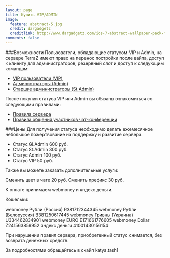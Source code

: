 ```yaml
---
layout: page
title: Купить VIP/ADMIN
image:
  feature: abstract-5.jpg
  credit: dargadgetz
  creditlink: http://www.dargadgetz.com/ios-7-abstract-wallpaper-pack-for-iphone-5-and-ipod-touch-retina/
comments: false
---
```


###Возможности
Пользователи, обладающие статусом VIP и Admin, на сервере TerraZ имеют право на перенос постройки после вайпа, доступ к клиенту для администраторов, резервный слот и доступ к следующим командам:

* [VIP пользователи (VIP)](/komandy-servera)
* [Администраторы (Admin)](/komandy-servera)
* [Старшие администраторы (St.Admin)](/komandy-servera)
 

После покупки статуса VIP или Admin вы обязаны ознакомиться со следующими правилами:

* [Правила сервера](/rules)
* [Правила общения участников чат-конференции](/rulesfortheconference)
 

###Цены
Для получения статуса необходимо делать ежемесячное небольшое пожертвование на поддержку и развитие сервера.

* Статус Gl.Admin 600 руб.
* Статус St.Admin 300 руб.
* Статус Admin 100 руб.
* Статус VIP 50 руб.

Также вы можете заказать дополнительные услуги:

Сменить цвет в чате 20 руб.
Сменить префикс 30 руб.

К оплате принимаем webmoney и яндекс деньги.

Кошельки:

webmoney  Рубли (Россия)  R381712344345
webmoney Рубли (Белоруссия) B381250617445
webmoney Гривны (Украина) U334462834901
webmoney  EURO E171661776605
webmoney  Dollar Z241563859952
яндекс деньги   41001430156154

При нарушении правил сервера, приобретенный статус снимается, без возврата денежных средств.

За подробностями обращайтесь в скайп katya.tash1
